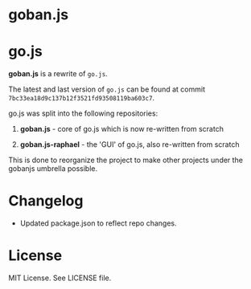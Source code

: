 goban.js
========


go.js
=====

**goban.js** is a rewrite of `go.js`.

The latest and last version of `go.js` can be found at commit `7bc33ea18d9c137b12f3521fd93508119ba603c7`.

go.js was split into the following repositories:

1. **goban.js** - core of go.js which is now re-written from scratch

2. **goban.js-raphael** - the 'GUI' of go.js, also re-written from scratch

This is done to reorganize the project to make other projects under the gobanjs umbrella possible.

Changelog
=========
* Updated package.json to reflect repo changes.

License
=======

MIT License. See LICENSE file.
